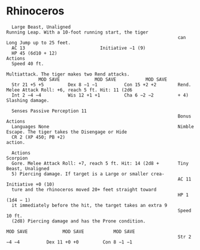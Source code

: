 # Rhinoceros

      Large Beast, Unaligned                                        Running Leap. With a 10-foot running start, the tiger
                                                                    can Long Jump up to 25 feet.
      AC 13                            Initiative −1 (9)
      HP 45 (6d10 + 12)                                             Actions
      Speed 40 ft.
                                                                    Multiattack. The tiger makes two Rend attacks.
                MOD SAVE             MOD SAVE           MOD SAVE
      Str 21 +5 +5         Dex 8 −1 −1          Con 15 +2 +2        Rend. Melee Attack Roll: +6, reach 5 ft. Hit: 11 (2d6
      Int 2 −4 −4          Wis 12 +1 +1         Cha 6 −2 −2         + 4) Slashing damage.

      Senses Passive Perception 11
                                                                    Bonus Actions
      Languages None                                                Nimble Escape. The tiger takes the Disengage or Hide
      CR 2 (XP 450; PB +2)                                           action.

      Actions                                                       Scorpion
      Gore. Melee Attack Roll: +7, reach 5 ft. Hit: 14 (2d8 +       Tiny Beast, Unaligned
      5) Piercing damage. If target is a Large or smaller crea-
                                                                    AC 11                            Initiative +0 (10)
      ture and the rhinoceros moved 20+ feet straight toward
                                                                    HP 1 (1d4 − 1)
      it immediately before the hit, the target takes an extra 9
                                                                    Speed 10 ft.
      (2d8) Piercing damage and has the Prone condition.
                                                                              MOD SAVE             MOD SAVE           MOD SAVE
                                                                    Str 2 −4 −4          Dex 11 +0 +0         Con 8 −1 −1
